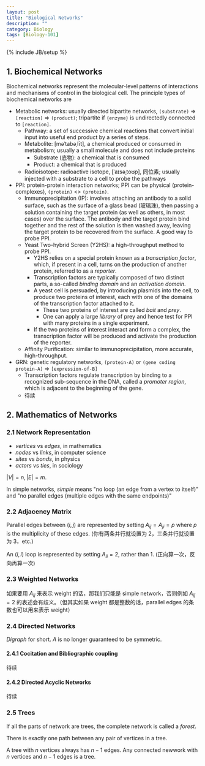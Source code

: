 ```yaml
---
layout: post
title: "Biological Networks"
description: ""
category: Biology
tags: [Biology-101]
---
```

{% include JB/setup %}

## 1. Biochemical Networks

Biochemical networks represent the molecular-level patterns of interactions and mechanisms of control in the biological cell. The principle types of biochemical networks are 

- Metabolic networks: usually directed bipartite networks, `(substrate)` => `[reaction]` => `(product)`; tripartite if `{enzyme}` is undirectedly connected to `[reaction]`.
    - Pathway: a set of successive chemical reactions that convert initial input into useful end product by a series of steps.
    - Metabolite: [məˈtabəˌlīt], a chemical produced or consumed in metabolism; usually a small molecule and does not include proteins
        - Substrate (底物): a chemical that is consumed
        - Product: a chemical that is produced
    - Radioisotope: radioactive isotope, [ˈaɪsəˌtoʊp], 同位素; usually injected with a substrate to a cell to probe the pathways
- PPI: protein-protein interaction networks; PPI can be physical (protein-complexes), `(protein)` <> `(protein)`.
    - Immunoprecipitation (IP): involves attaching an antibody to a solid surface, such as the surface of a glass bead (玻璃珠), then passing a solution containing the target protein (as well as others, in most cases) over the surface. The antibody and the target protein bind together and the rest of the solution is then washed away, leaving the target protein to be recovered from the surface. A good way to probe PPI.
    - Yeast Two-hybrid Screen (Y2HS): a high-throughput method to probe PPI.
        - Y2HS relies on a special protein known as a _transcription factor_, which, if present in a cell, turns on the production of another protein, referred to as a _reporter_.
        - Transcription factors are typically composed of two distinct parts, a so-called _binding domain_ and an _activation domain_.
        - A yeast cell is persuaded, by introducing plasmids into the cell, to produce two proteins of interest, each with one of the domains of the transcription factor attached to it.
            - These two proteins of interest are called _bait_ and _prey_.
            - One can apply a large _library_ of prey and hence test for PPI with many proteins in a single experiment. 
        - If the two proteins of interest interact and form a complex, the transcription factor will be produced and activate the production of the reporter.
    - Affinity Purification: similar to immunoprecipitation, more accurate, high-throughput.
- GRN: genetic regulatory networks, `(protein-A)` or `(gene coding protein-A)` => `[expression-of-B]`
    - Transcription factors regulate transcription by binding to a recognized sub-sequence in the DNA, called a _promoter region_, which is adjacent to the beginning of the gene.
    - 待续

## 2. Mathematics of Networks

### 2.1 Network Representation

- _vertices_ vs _edges_, in mathematics
- _nodes_ vs _links_, in computer science
- _sites_ vs _bonds_, in physics
- _actors_ vs _ties_, in sociology

$\vert V \vert = n, \vert E \vert = m$.

In simple networks, _simple_ means "no loop (an edge from a vertex to itself)" and "no parallel edges (multiple edges with the same endpoints)"

### 2.2 Adjacency Matrix

Parallel edges between $(i,j)$ are represented by setting $A_{ij} = A_{ji} = p$ where $p$ is the multiplicity of these edges. (你有两条并行就设置为 2，三条并行就设置为 3，etc.)

An $(i,i)$ loop is represented by setting $A_{ii} = 2$, rather than $1$. (正向算一次，反向再算一次)

### 2.3 Weighted Networks

如果要用 $A_{ij}$ 来表示 weight 的话，那我们只能是 simple network，否则例如 $A_{ij} = 2$ 的表述会有歧义。（但其实如果 weight 都是整数的话，parallel edges 的条数也可以用来表示 weight）

### 2.4 Directed Networks

_Digraph_ for short. $A$ is no longer guaranteed to be symmetric.

#### 2.4.1 Cocitation and Bibliographic coupling

待续

#### 2.4.2 Directed Acyclic Networks

待续

### 2.5 Trees

If all the parts of network are trees, the complete network is called a _forest_.

There is exactly one path between any pair of vertices in a tree.

A tree with $n$ vertices always has $n-1$ edges. Any connected newwork with $n$ vertices and $n-1$ edges is a tree.